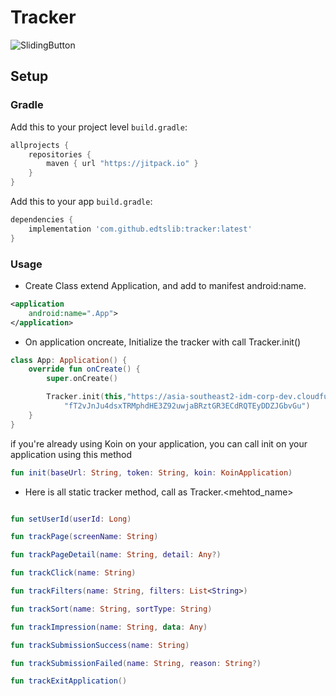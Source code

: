 # Tracker

![SlidingButton](https://i.ibb.co/GCcGMwH/edtslibs.png)
## Setup
### Gradle

Add this to your project level `build.gradle`:
```groovy
allprojects {
    repositories {
        maven { url "https://jitpack.io" }
    }
}
```
Add this to your app `build.gradle`:
```groovy
dependencies {
    implementation 'com.github.edtslib:tracker:latest'
}
```

### Usage

- Create Class extend Application, and add to manifest android:name.
```xml
<application
    android:name=".App">
</application>
```

- On application oncreate, Initialize the tracker with call Tracker.init()

```kotlin
class App: Application() {
    override fun onCreate() {
        super.onCreate()

        Tracker.init(this,"https://asia-southeast2-idm-corp-dev.cloudfunctions.net",
            "fT2vJnJu4dsxTRMphdHE3Z92uwjaBRztGR3ECdRQTEyDDZJGbvGu")
    }
}
```

if you're already using Koin on your application, you can call init on your application using this method
```kotlin
fun init(baseUrl: String, token: String, koin: KoinApplication) 
```

- Here is all static tracker method, call as Tracker.<mehtod_name>

```kotlin

fun setUserId(userId: Long)

fun trackPage(screenName: String)

fun trackPageDetail(name: String, detail: Any?)

fun trackClick(name: String)

fun trackFilters(name: String, filters: List<String>)

fun trackSort(name: String, sortType: String)

fun trackImpression(name: String, data: Any)

fun trackSubmissionSuccess(name: String)

fun trackSubmissionFailed(name: String, reason: String?)

fun trackExitApplication()

```
